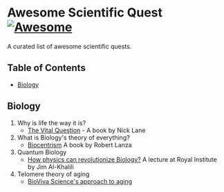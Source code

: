 # Awesome Scientific Quest [![Awesome](https://cdn.rawgit.com/sindresorhus/awesome/d7305f38d29fed78fa85652e3a63e154dd8e8829/media/badge.svg)](https://github.com/sindresorhus/awesome)

A curated list of awesome scientific quests.

## Table of Contents

<!-- MarkdownTOC depth=4 -->

- [Biology](#biology)


<!-- /MarkdownTOC -->

## Biology
  1. Why is life the way it is?
     - [The Vital Question](https://whenihavetime.com/2014/07/08/10-lessons-from-4-years-working-remotely/) - A book by Nick Lane
  1. What is Biology's theory of everything?
     - [Biocentrism](http://www.robertlanza.com/biocentrism-how-life-and-consciousness-are-the-keys-to-understanding-the-true-nature-of-the-universe/) A book by Robert Lanza
  1. Quantum Biology
      -  [How physics can revolutionize Biology?](https://www.youtube.com/watch?v=wwgQVZju1ZM) A lecture at Royal Institute by Jim Al-Khalili
  1. Telomere theory of aging
      - [BioViva Science's approach to aging](https://bioviva-science.com/telomere-theory-of-aging)
